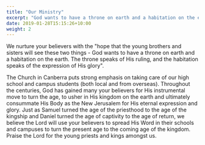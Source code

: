 ```yaml
---
title: "Our Ministry"
excerpt: "God wants to have a throne on earth and a habitation on the earth."
date: 2019-01-28T15:15:26+10:00
weight: 2
---
```


We nurture your believers with the "hope that the young brothers and sisters will see these two things - God wants to have a throne on earth and a habitation on the earth. The throne speaks of His ruling, and the habitation speaks of the expression of His glory".

The Church in Canberra puts strong emphasis on taking care of our high school and campus students (both local and from overseas). Throughout the centuries, God has gained many your believers for His instrumental move to turn the age, to usher in His kingdom on the earth and ultimately consummate His Body as the New Jerusalem for His eternal expression and glory. Just as Samuel turned the age of the priesthood to the age of the kingship and Daniel turned the age of captivity to the age of return, we believe the Lord will use your believers to spread His Word in their schools and campuses to turn the present age to the coming age of the kingdom. Praise the Lord for the young priests and kings amongst us.